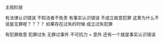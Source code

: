 主观阶层

有法律认识错误   不知法者不免责
有事实认识错误    不成立故意犯罪     这里为什么不说是无罪呢？？？？
									如果存在过失的时候 成立过失犯罪
									

有犯罪故意 
犯罪过失
无罪过事件 不可抗力 + 意外
还有一个就是事实认识错误


